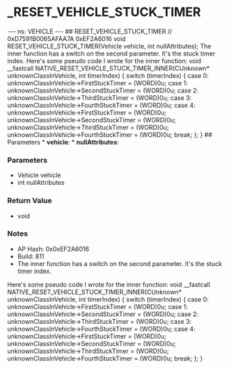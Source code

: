 # _RESET_VEHICLE_STUCK_TIMER

--- ns: VEHICLE --- ## RESET_VEHICLE_STUCK_TIMER  // 0xD7591B0065AFAA7A 0xEF2A6016 void RESET_VEHICLE_STUCK_TIMER(Vehicle vehicle, int nullAttributes);  The inner function has a switch on the second parameter. It's the stuck timer index. Here's some pseudo code I wrote for the inner function: void __fastcall NATIVE_RESET_VEHICLE_STUCK_TIMER_INNER(CUnknown* unknownClassInVehicle, int timerIndex) { switch (timerIndex) { case 0: unknownClassInVehicle->FirstStuckTimer = (WORD)0u; case 1: unknownClassInVehicle->SecondStuckTimer = (WORD)0u; case 2: unknownClassInVehicle->ThirdStuckTimer = (WORD)0u; case 3: unknownClassInVehicle->FourthStuckTimer = (WORD)0u; case 4: unknownClassInVehicle->FirstStuckTimer = (WORD)0u; unknownClassInVehicle->SecondStuckTimer = (WORD)0u; unknownClassInVehicle->ThirdStuckTimer = (WORD)0u; unknownClassInVehicle->FourthStuckTimer = (WORD)0u; break; }; }  ## Parameters * **vehicle**: * **nullAttributes**:

### Parameters
* Vehicle vehicle
* int nullAttributes

### Return Value
* void

### Notes
* AP Hash: 0x0xEF2A6016
* Build: 811
* The inner function has a switch on the second parameter. It's the stuck timer index.

Here's some pseudo code I wrote for the inner function:
void __fastcall NATIVE_RESET_VEHICLE_STUCK_TIMER_INNER(CUnknown* unknownClassInVehicle, int timerIndex)
{
 switch (timerIndex)
   {
 case 0:
       unknownClassInVehicle->FirstStuckTimer = (WORD)0u;
 case 1:
       unknownClassInVehicle->SecondStuckTimer = (WORD)0u;
    case 2:
       unknownClassInVehicle->ThirdStuckTimer = (WORD)0u;
 case 3:
       unknownClassInVehicle->FourthStuckTimer = (WORD)0u;
    case 4:
       unknownClassInVehicle->FirstStuckTimer = (WORD)0u;
     unknownClassInVehicle->SecondStuckTimer = (WORD)0u;
        unknownClassInVehicle->ThirdStuckTimer = (WORD)0u;
     unknownClassInVehicle->FourthStuckTimer = (WORD)0u;
        break;
    };
}

